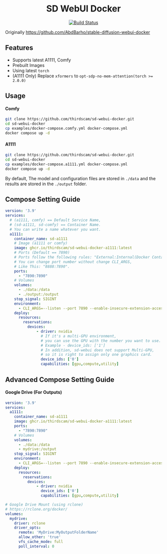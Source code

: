 <h1 align="center">SD WebUI Docker</h1>
<p align="center">
  <a href="https://github.com/thirdscam/stable-diffusion-webui-docker/actions">
    <img alt="Build Status" src="https://github.com/thirdscam/stable-diffusion-webui-docker/actions/workflows/release-image.yml/badge.svg">
  </a>
</p>

Originally https://github.com/AbdBarho/stable-diffusion-webui-docker

## Features
- Supports latest A1111, Comfy
- Prebuilt Images
- Using latest `torch`
- (A1111 Only) Replace `xformers` to `opt-sdp-no-mem-attention(torch >= 2.0.0)`

## Usage
#### Comfy
```sh
git clone https://github.com/thirdscam/sd-webui-docker.git
cd sd-webui-docker
cp examples/docker-compose.comfy.yml docker-compose.yml
docker compose up -d
```
#### A1111
```sh
git clone https://github.com/thirdscam/sd-webui-docker.git
cd sd-webui-docker
cp examples/docker-compose.a1111.yml docker-compose.yml
docker compose up -d
```

By default, The model and configuration files are stored in `./data` and the results are stored in the `./output` folder.

## Compose Setting Guide
```yml
version: '3.9'
services:
  # (a1111, comfy) == Default Service Name,
  # (sd-a1111, sd-comfy) == Container Name.
  # You can write a name whatever you want.
  a1111:
    container_name: sd-a1111
    # Image (a1111 or comfy)
    image: ghcr.io/thirdscam/sd-webui-docker-a1111:latest
    # Ports (Default == 7890)
    # Ports follow the following rules: "External:Internal(Docker Container)"
    # You can change port number without change CLI_ARGS,
    # Like This: "8888:7890".
    ports:
      - "7890:7890"
    # Volumes
    volumes:
      - ./data:/data
      - ./output:/output
    stop_signal: SIGINT
    environment:
      - CLI_ARGS=--listen --port 7890 --enable-insecure-extension-access --api --theme=dark --no-half-vae
    deploy:
      resources:
        reservations:
          devices:
              - driver: nvidia
                # If it's a multi-GPU environment,
                # you can use the GPU with the number you want to use.
                # Example - device_ids: ['1']
                # In addition, sd-webui does not support Multi-GPU,
                # so it is right to assign only one graphics card.
                device_ids: ['0']
                capabilities: [gpu,compute,utility]
```

## Advanced Compose Setting Guide
#### Google Drive (For Outputs)
```yml
version: '3.9'
services:
  a1111:
    container_name: sd-a1111
    image: ghcr.io/thirdscam/sd-webui-docker-a1111:latest
    ports:
      - "7890:7890"
    # Volumes
    volumes:
      - ./data:/data
      - mydrive:/output
    stop_signal: SIGINT
    environment:
      - CLI_ARGS=--listen --port 7890 --enable-insecure-extension-access --api --theme=dark --no-half-vae
    deploy:
      resources:
        reservations:
          devices:
              - driver: nvidia
                device_ids: ['0']
                capabilities: [gpu,compute,utility]

# Google Drive Mount (using rclone)
# https://rclone.org/docker/
volumes:
  mydrive:
    driver: rclone
    driver_opts:
      remote: 'MyDrive:MyOutputFolderName'
      allow_other: 'true'
      vfs_cache_mode: full
      poll_interval: 0
```